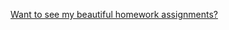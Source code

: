 [Want to see my beautiful homework assignments?](https://rosajulia.github.io/dataprocessing/index.html)
